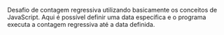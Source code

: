Desafio de contagem regressiva utilizando basicamente os conceitos de JavaScript. Aqui é possível definir uma data específica e o programa executa a contagem regressiva até a data definida. 
